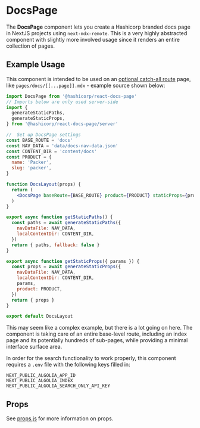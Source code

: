 # DocsPage

The **DocsPage** component lets you create a Hashicorp branded docs page in NextJS projects using `next-mdx-remote`. This is a very highly abstracted component with slightly more involved usage since it renders an entire collection of pages.

## Example Usage

This component is intended to be used on an [optional catch-all route](https://nextjs.org/docs/routing/dynamic-routes#optional-catch-all-routes) page, like `pages/docs/[[...page]].mdx` - example source shown below:

```jsx
import DocsPage from '@hashicorp/react-docs-page'
// Imports below are only used server-side
import {
  generateStaticPaths,
  generateStaticProps,
} from '@hashicorp/react-docs-page/server'

//  Set up DocsPage settings
const BASE_ROUTE = 'docs'
const NAV_DATA = 'data/docs-nav-data.json'
const CONTENT_DIR = 'content/docs'
const PRODUCT = {
  name: 'Packer',
  slug: 'packer',
}

function DocsLayout(props) {
  return (
    <DocsPage baseRoute={BASE_ROUTE} product={PRODUCT} staticProps={props} />
  )
}

export async function getStaticPaths() {
  const paths = await generateStaticPaths({
    navDataFile: NAV_DATA,
    localContentDir: CONTENT_DIR,
  })
  return { paths, fallback: false }
}

export async function getStaticProps({ params }) {
  const props = await generateStaticProps({
    navDataFile: NAV_DATA,
    localContentDir: CONTENT_DIR,
    params,
    product: PRODUCT,
  })
  return { props }
}

export default DocsLayout
```

This may seem like a complex example, but there is a lot going on here. The component is taking care of an entire base-level route, including an index page and its potentially hundreds of sub-pages, while providing a minimal interface surface area.

In order for the search functionality to work properly, this component requires a `.env` file with the following keys filled in:

```
NEXT_PUBLIC_ALGOLIA_APP_ID
NEXT_PUBLIC_ALGOLIA_INDEX
NEXT_PUBLIC_ALGOLIA_SEARCH_ONLY_API_KEY
```

## Props

See [props.js](props.js) for more information on props.
